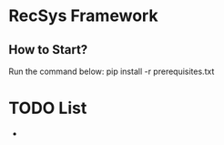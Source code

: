 # RecSys Framework

## How to Start?

Run the command below:
pip install -r prerequisites.txt

# TODO List

-
